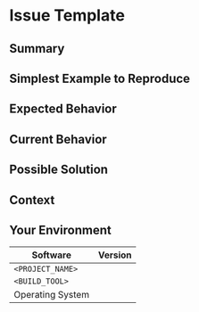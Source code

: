 # Issue Template

<!---
BEFORE YOU SUBMIT please search open/closed issues before submitting,
since someone might have asked the same thing before.
-->

## Summary

<!--- Provide a general summary of the issue in the title above -->

## Simplest Example to Reproduce

<!--- If describing a bug, tell us what request options we can use to reproduce the same bug/behavior -->

## Expected Behavior

<!--- If you're describing a bug, tell us what should happen -->
<!--- If you're suggesting a change/improvement, tell us how it should work -->
<!--- If request is handling requests/responses incorrectly, please include a link to the spec or documentation that supports that your expected behavior is correct. -->

## Current Behavior

<!--- If describing a bug, tell us what happens instead of the expected behavior -->
<!--- If suggesting a change/improvement, explain the difference from current behavior -->

## Possible Solution

<!--- Not obligatory, but suggest a fix/reason for the bug, -->
<!--- or ideas how to implement the addition or change -->

## Context

<!--- How has this issue affected you? What are you trying to accomplish? -->
<!--- Providing context helps us come up with a solution that is most useful in the real world -->

## Your Environment

<!--- Include as many relevant details about the environment you experienced the bug in -->

| Software         | Version |
|------------------|---------|
| `<PROJECT_NAME>` |         |
| `<BUILD_TOOL>`   |         |
| Operating System |         |